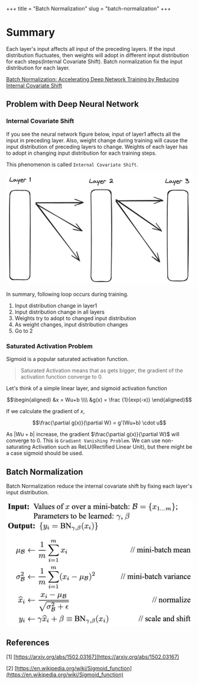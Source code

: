 +++
title = "Batch Normalization"
slug = "batch-normalization"
+++

# Summary

Each layer's input affects all input of the preceding layers. If the input distribution fluctuates, then weights will adopt in different input distribution for each steps(Internal Covariate Shift). Batch normalization fix the input distribution for each layer.

[Batch Normalization: Accelerating Deep Network Training by Reducing Internal Covariate Shift](https://arxiv.org/abs/1502.03167)

## Problem with Deep Neural Network

### Internal Covariate Shift

If you see the neural network figure below, input of layer1 affects all the input in preceding layer. Also, weight change during training will cause the input distribution of preceding layers to change. Weights of each layer has to adopt in changing input distribution for each training steps.

This phenomenon is called `Internal Covariate Shift`.

<img src="batch-norm-covariate-shift.png" alt="Internal Covariate Shift">

In summary, following loop occurs during training.

1. Input distribution change in layer1
2. Input distribution change in all layers
3. Weights try to adopt to changed input distribution
4. As weight changes, input distribution changes
5. Go to 2

### Saturated Activation Problem

Sigmoid is a popular saturated activation function.
> Saturated Activation means that as  gets bigger, the gradient of the activation function converge to 0.

Let's think of a simple linear layer, and sigmoid activation function

$$\begin{aligned}
&x = Wu+b \\\\
&g(x) = \frac {1}{exp(-x)}
\end{aligned}$$

If we calculate the gradient of $x$,

$$\frac{\partial g(x)}{\partial W} = g'(Wu+b) \cdot u$$

As $|Wu+b|$ increase, the gradient $\frac{\partial g(x)}{\partial W}$ will converge to 0.
This is `Gradient Vanishing Problem`.
We can use non-saturating Activation such as ReLU(Rectified Linear Unit), but there might be a case sigmoid should be used.

## Batch Normalization

Batch Normalization reduce the internal covariate shift by fixing each layer's input distribution.

<img src="batch-normalization-algorithm.png" alt="batch normalization algorithm">

## References

[1] [https://arxiv.org/abs/1502.03167](https://arxiv.org/abs/1502.03167)

[2] [https://en.wikipedia.org/wiki/Sigmoid_function](https://en.wikipedia.org/wiki/Sigmoid_function)
